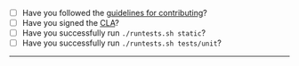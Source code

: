 - [ ] Have you followed the [guidelines for contributing](https://github.com/snapcore/snapcraft/blob/master/CONTRIBUTING.md)?
- [ ] Have you signed the [CLA](http://www.ubuntu.com/legal/contributors/)?
- [ ] Have you successfully run `./runtests.sh static`?
- [ ] Have you successfully run `./runtests.sh tests/unit`?

-----
